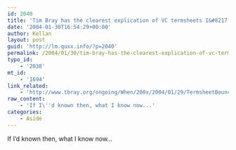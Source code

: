 ```yaml
---
id: 2040
title: 'Tim Bray has the clearest explication of VC termsheets I&#8217;ve ever seen.'
date: '2004-01-30T16:54:29+00:00'
author: Kellan
layout: post
guid: 'http://lm.quxx.info/?p=2040'
permalink: /2004/01/30/tim-bray-has-the-clearest-explication-of-vc-termsheets-ive-ever-seen/
typo_id:
    - '2038'
mt_id:
    - '1694'
link_related:
    - 'http://www.tbray.org/ongoing/When/200x/2004/01/29/TermsheetBounce'
raw_content:
    - 'If I\''d known then, what I know now...'
categories:
    - Aside
---
```


If I’d known then, what I know now…